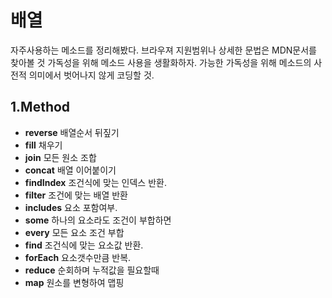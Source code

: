 # 배열

자주사용하는 메소드를 정리해봤다.
브라우져 지원범위나 상세한 문법은 MDN문서를 찾아볼 것
가독성을 위해 메소드 사용을 생활화하자.
가능한 가독성을 위해 메소드의 사전적 의미에서 벗어나지 않게 코딩할 것.

## 1.Method

- **reverse**   배열순서 뒤짚기
- **fill**   채우기
- **join**   모든 원소 조합
- **concat** 배열 이어붙이기
- **findIndex** 조건식에 맞는 인덱스 반환.
- **filter** 조건에 맞는 배열 반환
- **includes** 요소 포함여부.
- **some**   하나의 요소라도 조건이 부합하면
- **every**   모든 요소 조건 부합
- **find**  조건식에 맞는 요소값 반환.
- **forEach**   요소갯수만큼 반복.
- **reduce**  순회하며 누적값을 필요할때
- **map**  원소를 변형하여 맵핑